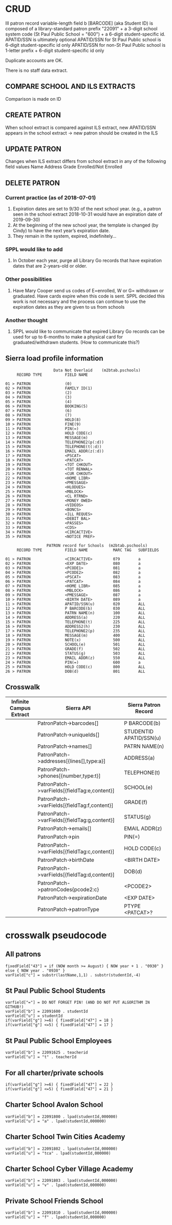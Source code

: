 # CRUD

III patron record variable-length field b [BARCODE] (aka Student ID) is composed of a library-standard patron prefix "22091" + a 3-digit school system code (St Paul Public School = "600") + a 6-digit student-specific id.
APATID/SSN is ultimately optional
APATID/SSN for St Paul Public school is 6-digit student-specific id only
APATID/SSN for non-St Paul Public school is 1-letter prefix + 6-digit student-specific id only

Duplicate accounts are OK.

There is no staff data extract.

## COMPARE SCHOOL AND ILS EXTRACTS
Comparison is made on ID

## CREATE PATRON 
When school extract is compared against ILS extract, new APATID/SSN appears in the school extract -> new patron should be created in the ILS

## UPDATE PATRON
Changes when ILS extract differs from school extract in any of the following field values
Name
Address
Grade
Enrolled/Not Enrolled

## DELETE PATRON
### Current practice (as of 2018-07-01)
1. Expiration dates are set to 9/30 of the next school year. (e.g., a patron seen in the school extract 2018-10-31 would have an expiration date of 2019-09-30)
1. At the beginning of the new school year, the template is changed (by Cindy) to have the next year’s expiration date.
1. They remain in the system, expired, indefinitely…
### SPPL would like to add
1. In October each year, purge all Library Go records that have expiration dates that are 2-years-old or older.
### Other possibilities
1. Have Mary Cooper send us codes of E=enrolled, W or G= withdrawn or graduated. Have cards expire when this code is sent. SPPL decided this work is not necessary and the process can continue to use the expiration dates as they are given to us from schools
### Another thought
1. SPPL would like to communicate that expired Library Go records can be used for up to 6-months to make a physical card for graduated/withdrawn students.  (How to communicate this?) 

## Sierra load profile information

```
                     Data Not Overlaid    (m2btab.pschools)
     RECORD TYPE          FIELD NAME

01 > PATRON               (0)
02 > PATRON               FAMILY ID(1)
03 > PATRON               (2)
04 > PATRON               (3)
05 > PATRON               (4)
06 > PATRON               BOOKING(5)
07 > PATRON               (6)
08 > PATRON               (7)
09 > PATRON               HOLD(8)
10 > PATRON               FINE(9)
11 > PATRON               PIN(=)
12 > PATRON               HOLD CODE(c)
13 > PATRON               MESSAGE(m)
14 > PATRON               TELEPHONE2(p(:d))
15 > PATRON               TELEPHONE(t(:d))
16 > PATRON               EMAIL ADDR(z(:d))
17 > PATRON               <PSCAT>
18 > PATRON               <PATCAT>
19 > PATRON               <TOT CHKOUT>
20 > PATRON               <TOT RENWAL>
21 > PATRON               <CUR CHKOUT>
22 > PATRON               <HOME LIBR>
23 > PATRON               <PMESSAGE>
24 > PATRON               <HLODUES>
25 > PATRON               <MBLOCK>
26 > PATRON               <CL RTRND>
27 > PATRON               <MONEY OWED>
28 > PATRON               <VIDEOS>
29 > PATRON               <BONCS>
30 > PATRON               <ILL REQUES>
31 > PATRON               <DEBIT BAL>
32 > PATRON               <PASSES>
33 > PATRON               <CDS>
34 > PATRON               <CIRCACTIVE>
35 > PATRON               <NOTICE PREF>

                  PATRON record for Schools  (m2btab.pschools)
     RECORD TYPE          FIELD NAME           MARC TAG   SUBFIELDS           

01 > PATRON               <CIRCACTIVE>         079        a                   
02 > PATRON               <EXP DATE>           080        a                   
03 > PATRON               <PCODE1>             081        a                   
04 > PATRON               <PCODE2>             082        a                   
05 > PATRON               <PSCAT>              083        a                   
06 > PATRON               <PATCAT>             084        a                   
07 > PATRON               <HOME LIBR>          085        a                   
08 > PATRON               <MBLOCK>             086        a                   
09 > PATRON               <PMESSAGE>           087        a                   
10 > PATRON               <BIRTH DATE>         089        a                   
11 > PATRON               APATID/SSN(u)        020        ALL                 
12 > PATRON               P BARCODE(b)         030        ALL                 
13 > PATRON               PATRN NAME(n)        100        ALL                 
14 > PATRON               ADDRESS(a)           220        ALL                 
15 > PATRON               TELEPHONE(t)         225        ALL                 
16 > PATRON               ADDRESS2(h)          230        ALL                 
17 > PATRON               TELEPHONE2(p)        235        ALL                 
18 > PATRON               MESSAGE(m)           400        ALL                 
19 > PATRON               NOTE(x)              500        ALL                 
20 > PATRON               SCHOOL(e)            501        ALL                 
21 > PATRON               GRADE(f)             502        ALL                 
22 > PATRON               STATUS(g)            503        ALL                 
23 > PATRON               EMAIL ADDR(z)        550        ALL                 
24 > PATRON               PIN(=)               600        a                   
25 > PATRON               HOLD CODE(c)         800        ALL                 
26 > PATRON               DOB(d)               801        ALL                 
```

## Crosswalk

|Infinite Campus Extract|Sierra API|Sierra Patron Record|
|-|-|-|
||PatronPatch->barcodes[]|P BARCODE(b)|
||PatronPatch->uniqueIds[]|STUDENTID APATID/SSN(u)|
||PatronPatch->names[]|PATRN NAME(n)|
||PatronPatch->addresses[{lines[],type:a}]|ADDRESS(a)|
||PatronPatch->phones[{number,type:t}]|TELEPHONE(t)|
||PatronPatch->varFields[{fieldTag:e,content}]|SCHOOL(e)|
||PatronPatch->varFields[{fieldTag:f,content}]|GRADE(f)|
||PatronPatch->varFields[{fieldTag:g,content}]|STATUS(g)|
||PatronPatch->emails[]|EMAIL ADDR(z)|
||PatronPatch->pin|PIN(=)|
||PatronPatch->varFields[{fieldTag:c,content}]|HOLD CODE(c)|
||PatronPatch->birthDate|\<BIRTH DATE>|
||PatronPatch->varFields[{fieldTag:d,content}]|DOB(d)|
||PatronPatch->patronCodes{pcode2:c}|\<PCODE2>|
||PatronPatch->expirationDate|\<EXP DATE>|
||PatronPatch->patronType |PTYPE \<PATCAT>?|

# crosswalk pseudocode

## All patrons
```
fixedField["43"] = if (NOW month >= August) { NOW year + 1 . "0930" } else { NOW year . "0930" }
varField["c"] = substr(lastName,1,1) . substr(studentId,-4)
```

## St Paul Public School Students
```
varfield["="] = DO NOT FORGET PIN! (AND DO NOT PUT ALGORITHM IN GITHUB!)
varField["b"] = 22091600 . studentId
varField["u"] = studentId
if(varField["g"] >=6) { fixedField["47"] = 18 }
if(varField["g"] <=5) { fixedField["47"] = 17 }
```

## St Paul Public School Employees
```
varField["b"] = 22091625 . teacherid
varField["u"] = "t" . teacherId
```

## For all charter/private schools
```
if(varField["g"] >=6) { fixedField["47"] = 22 }
if(varField["g"] <=5) { fixedField["47"] = 21 }
```

## Charter School Avalon School 
```
varField["b"] = 22091800 . lpad(studentId,000000)
varField["u"] = "a" . lpad(studentId,000000)
```

## Charter School Twin Cities Academy
```
varField["b"] = 22091802 . lpad(studentId,000000)
varField["u"] = "tca" . lpad(studentId,000000)
```

## Charter School Cyber Village Academy
```
varField["b"] = 22091803 . lpad(studentId,000000)
varField["u"] = "v" . lpad(studentId,000000)
```

## Private School Friends School
```
varField["b"] = 22091810 . lpad(studentId,000000)
varField["u"] = "f" . lpad(studentId,000000)
```

